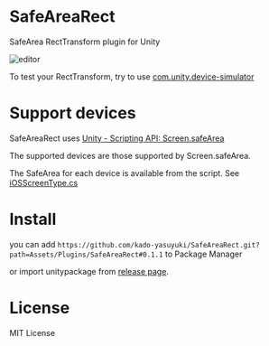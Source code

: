 # SafeAreaRect
SafeArea RectTransform plugin for Unity

![editor](https://github.com/kado-yasuyuki/SafeAreaRect/blob/master/doc/editor.png)

To test your RectTransform, try to use [com.unity.device-simulator](https://docs.unity3d.com/Manual/com.unity.device-simulator.html)

# Support devices

SafeAreaRect uses [Unity - Scripting API: Screen.safeArea](https://docs.unity3d.com/2020.2/Documentation/ScriptReference/Screen-safeArea.html)

The supported devices are those supported by Screen.safeArea.

The SafeArea for each device is available from the script. See [iOSScreenType.cs](https://github.com/kado-yasuyuki/SafeAreaRect/blob/master/Assets/Plugins/SafeAreaRect/Scripts/Screens/iOSScreenType.cs)

# Install

you can add `https://github.com/kado-yasuyuki/SafeAreaRect.git?path=Assets/Plugins/SafeAreaRect#0.1.1` to Package Manager

or import unitypackage from [release page](https://github.com/kado-yasuyuki/SafeAreaRect/releases).

# License

MIT License
